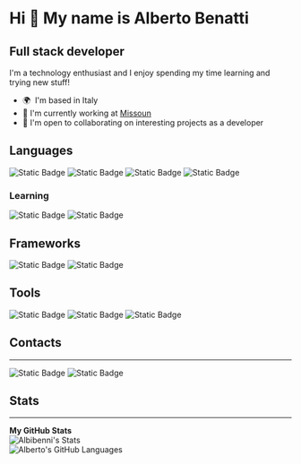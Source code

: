 Hi 👋 My name is Alberto Benatti
=================================

Full stack developer
---------------------------------
I'm a technology enthusiast and I enjoy spending my time learning and trying new stuff!

*   🌍  I'm based in Italy
*   🚀  I'm currently working at [Missoun](https://www.missoun.com/)
*   🤝  I'm open to collaborating on interesting projects as a developer

## Languages

![Static Badge](https://img.shields.io/badge/typescript-0054E6?style=for-the-badge&logo=typescript&logoColor=white)
![Static Badge](https://img.shields.io/badge/javascript-F5C201?style=for-the-badge&logo=javascript&logoColor=white)
![Static Badge](https://img.shields.io/badge/java-ED8B00?style=for-the-badge&logo=openjdk&logoColor=white)
![Static Badge](https://img.shields.io/badge/Kotlin-7F52FF?style=for-the-badge&logo=Kotlin&logoColor=white)

### Learning

![Static Badge](https://img.shields.io/badge/go-4479A1?style=for-the-badge&logo=go&logoColor=white)
![Static Badge](https://img.shields.io/badge/rust-E54512?style=for-the-badge&logo=rust&logoColor=white)

## Frameworks

![Static Badge](https://img.shields.io/badge/react-059FD6?style=for-the-badge&logo=react&logoColor=white)
![Static Badge](https://img.shields.io/badge/NestJs-ea2845?style=for-the-badge&logo=nestjs&logoColor=white)

## Tools
![Static Badge](https://img.shields.io/badge/nodejs-339933?style=for-the-badge&logo=node.js&logoColor=white)
![Static Badge](https://img.shields.io/badge/docker-059FD6?style=for-the-badge&logo=docker&logoColor=white)
![Static Badge](https://img.shields.io/badge/git-E67001?style=for-the-badge&logo=git&logoColor=white)

## Contacts
---------------------------------

![Static Badge](https://img.shields.io/badge/linkedin-blue?style=for-the-badge&logo=linkedin&logoColor=white&link=https%3A%2F%2Fwww.linkedin.com%2Fin%2Falberto-benatti-b0554911a)
![Static Badge](https://img.shields.io/badge/gmail-red?style=for-the-badge&logo=gmail&logoColor=white&link=mailto%3Aalbi.benni8%40gmail.com)


## Stats
---------------------------------

<b>My GitHub Stats</b> </br>
![Albibenni's Stats](https://github-readme-stats.vercel.app/api?username=albibenni&show_icons=true&count_private=true&layout=compact&theme=merko&hide_border=true&border_radius=10&card_width=445) </br>
![Alberto's GitHub Languages](https://github-readme-stats.vercel.app/api/top-langs/?username=albibenni&show_icons=true&count_private=true&theme=merko&hide_border=true&show_icons=true&border_radius=10&card_width=445&layout=compact)</br>
